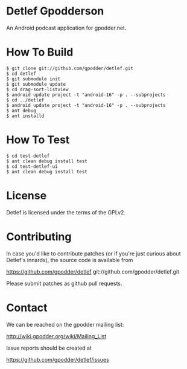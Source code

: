 Detlef Gpodderson
=================

An Android podcast application for gpodder.net.


How To Build
============

    $ git clone git://github.com/gpodder/detlef.git
    $ cd detlef
    $ git submodule init
    $ git submodule update
    $ cd drag-sort-listview
    $ android update project -t "android-16" -p . --subprojects
    $ cd ../detlef
    $ android update project -t "android-16" -p . --subprojects
    $ ant debug
    $ ant installd

How To Test
===========

    $ cd test-detlef
    $ ant clean debug install test
    $ cd test-detlef-ui
    $ ant clean debug install test

License
=======

Detlef is licensed under the terms of the GPLv2.


Contributing
============

In case you'd like to contribute patches (or if you're just curious
about Detlef's innards), the source code is available from

https://github.com/gpodder/detlef
git://github.com/gpodder/detlef.git

Please submit patches as github pull requests.


Contact
=======

We can be reached on the gpodder mailing list:

http://wiki.gpodder.org/wiki/Mailing_List

Issue reports should be created at

https://github.com/gpodder/detlef/issues
